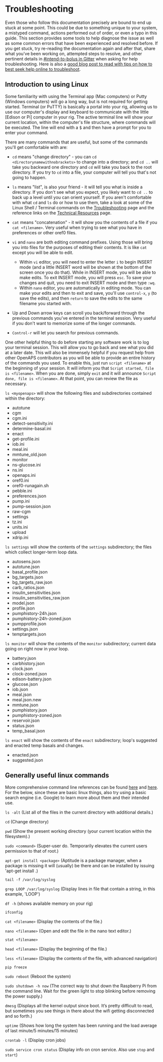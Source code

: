 # Troubleshooting 

Even those who follow this documentation precisely are bound to end up stuck at some point. This could be due to something unique to your system, a mistyped command, actions performed out of order, or even a typo in this guide. This section provides some tools to help diagnose the issue as well as some common errors that have been experienced and resolved before. If you get stuck, try re-reading the documentation again and after that, share what you've been working on, attempted steps to resolve, and other pertinent details in [#intend-to-bolus in Gitter](https://gitter.im/nightscout/intend-to-bolus) when asking for help troubleshooting. Here is also a [good blog post to read with tips on how to best seek help online to troubleshoot](https://diyps.org/2017/03/19/tips-for-troubleshooting-diy-diabetes-devices-openaps-or-otherwise/).

## Introduction to using Linux

Some familiarity with using the Terminal app (Mac computers) or Putty (Windows computers) will go a long way, but is not required for getting started.  Terminal (or PuTTY) is basically a portal into your rig, allowing us to use our computer's display and keyboard to communicate with the little [Edison or Pi] computer in your rig.  The active terminal line will show your current location, within the computer's file structure, where commands will be executed.  The line will end with a <tt>$</tt> and then have a prompt for you to enter your command.  

There are many commands that are useful, but some of the commands you'll get comfortable with are: 

* `cd` means "change directory" - you can `cd <directorynamewithnobrackets>` to change into a directory; and `cd ..` will take you backward one directory and `cd` will take you back to the root directory. If you try to `cd` into a file, your computer will tell you that's not going to happen.

* `ls` means "list", is also your friend - it will tell you what is inside a directory. If you don't see what you expect, you likely want to `cd ..` to back up a level until you can orient yourself. If you aren't comfortable with what `cd` and `ls` do or how to use them, take a look at some of the Linux Shell / Terminal commands on the [Troubleshooting](../Resources/troubleshooting.md) page and the reference links on the [Technical Resources](../Resources/technical-resources.md) page. 

* `cat` means "concatenation" - it will show you the contents of a file if you `cat <filename>`.  Very useful when trying to see what you have in preferences or other oref0 files.

* `vi` and `nano` are both editing command prefixes.  Using those will bring you into files for the purposes of editing their contents.  It is like `cat` except you will be able to edit.
  * Within `vi` editor, you will need to enter the letter `i` to begin INSERT mode (and a little INSERT word will be shown at the bottom of the screen once you do that).  While in INSERT mode, you will be able to make edits.  To exit INSERT mode, you will press `esc`.  To save your changes and quit, you need to exit INSERT mode and then type `:wq`.
  * Within `nano` editor, you are automatically in editing mode.  You can make your edits and then to exit and save, you'll use `control-x`, `y` (to save the edits), and then `return` to save the edits to the same filename you started with.

* Up and Down arrow keys can scroll you back/forward through the previous commands you've entered in the terminal session.  Very useful if you don't want to memorize some of the longer commands.

* `Control-r` will let you search for previous commands.

One other helpful thing to do before starting any software work is to log your terminal session. This will allow you to go back and see what you did at a later date. This will also be immensely helpful if you request help from other OpenAPS contributors as you will be able to provide an entire history of the commands you used. To enable this, just run `script <filename>` at the beginning of your session. It will inform you that `Script started, file is <filename>`. When you are done, simply `exit` and it will announce `Script done, file is <filename>`. At that point, you can review the file as necessary.

`ls <myopenaps>` will show the following files and subdirectories contained within the directory:
* autotune
* cgm
* cgm.ini
* detect-sensitivity.ini
* determine-basal.ini
* enact
* get-profile.ini
* iob.ini
* meal.ini
* mmtune_old.json
* monitor
* ns-glucose.ini
* ns.ini
* openaps.ini
* oref0.ini
* oref0-runagain.sh
* pebble.ini
* preferences.json
* pump.ini
* pump-session.json
* raw-cgm
* settings
* tz.ini
* units.ini
* upload
* xdrip.ini

`ls settings` will show the contents of the `settings` subdirectory; the files which collect longer-term loop data.  
* autosens.json
* autotune.json	     
* basal_profile.json   
* bg_targets.json      
* bg_targets_raw.json  
* carb_ratios.json	
* insulin_sensitivities.json      
* insulin_sensitivities_raw.json
* model.json			     
* profile.json		     
* pumphistory-24h.json
* pumphistory-24h-zoned.json
* pumpprofile.json
* settings.json
* temptargets.json

`ls monitor` will show the contents of the `monitor` subdirectory; current data going on right now in your loop.
* battery.json
* carbhistory.json
* clock.json
* clock-zoned.json
* edison-battery.json
* glucose.json
* iob.json
* meal.json
* meal.json.new
* mmtune.json
* pumphistory.json        
* pumphistory-zoned.json
* reservoir.json
* status.json
* temp_basal.json

`ls enact` will show the contents of the `enact` subdirectory; loop's suggested and enacted temp basals and changes.
* enacted.json
* suggested.json


## Generally useful linux commands

More comprehensive command line references can be found [here](http://www.computerworld.com/article/2598082/linux/linux-linux-command-line-cheat-sheet.html) and [here](http://www.pixelbeat.org/cmdline.html). For the below, since these are basic linux things, also try using a basic search engine (i.e. Google) to learn more about them and their intended use.

`ls -alt` (List all of the files in the current directory with additional details.)

`cd` (Change directory)

`pwd` (Show the present working directory (your current location within the filesystem).)

`sudo <command>` (Super-user do. Temporarily elevates the current users permission to that of root.)

`apt-get install <package>` (Aptitude is a package manager, when a package is missing it will (usually) be there and can be installed by issuing 'apt-get install <missing package name>.)

`tail -f /var/log/syslog`

`grep LOOP /var/log/syslog` (Display lines in file that contain a string, in this example, 'LOOP')

`df -h` (shows available memory on your rig)

`ifconfig`

`cat <filename>` (Display the contents of the file.)

`nano <filename>` (Open and edit the file in the nano text editor.)

`stat <filename>`

`head <filename>` (Display the beginning of the file.)

`less <filename>` (Display the contents of the file, with advanced navigation)

`pip freeze`

`sudo reboot` (Reboot the system)

`sudo shutdown -h now` (The correct way to shut down the Raspberry Pi from the command line. Wait for the green light to stop blinking before removing the power supply.)

`dmesg` (Displays all the kernel output since boot. It’s pretty difficult to read, but sometimes you see things in there about the wifi getting disconnected and so forth.)

`uptime` (Shows how long the system has been running and the load average of last minute/5 minutes/15 minutes)

`crontab -l` (Display cron jobs)

`sudo service cron status` (Display info on cron service. Also use `stop` and `start`)